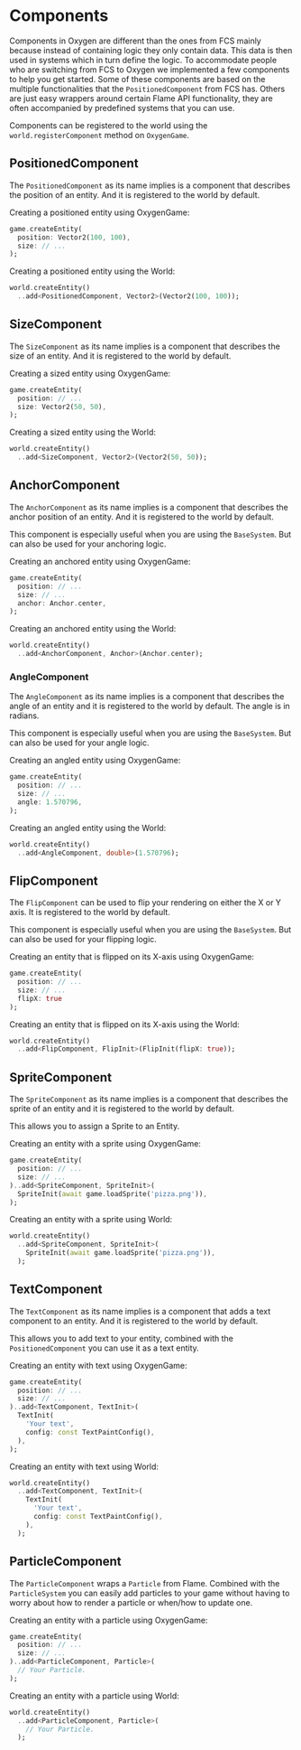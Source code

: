 # Components

Components in Oxygen are different than the ones from FCS mainly because instead of containing logic
they only contain data. This data is then used in systems which in turn define the logic. To
accommodate people who are switching from FCS to Oxygen we implemented a few components to help you
get started. Some of these components are based on the multiple functionalities that the
`PositionedComponent` from FCS has. Others are just easy wrappers around certain Flame API
functionality, they are often accompanied by predefined systems that you can use.

Components can be registered to the world using the `world.registerComponent` method on
`OxygenGame`.


## PositionedComponent

The `PositionedComponent` as its name implies is a component that describes the position of an
entity. And it is registered to the world by default.

Creating a positioned entity using OxygenGame:

```dart
game.createEntity(
  position: Vector2(100, 100),
  size: // ...
);
```

Creating a positioned entity using the World:

```dart
world.createEntity()
  ..add<PositionedComponent, Vector2>(Vector2(100, 100));
```


## SizeComponent

The `SizeComponent` as its name implies is a component that describes the size of an entity.
And it is registered to the world by default.

Creating a sized entity using OxygenGame:

```dart
game.createEntity(
  position: // ...
  size: Vector2(50, 50),
);
```

Creating a sized entity using the World:

```dart
world.createEntity()
  ..add<SizeComponent, Vector2>(Vector2(50, 50));
```


## AnchorComponent

The `AnchorComponent` as its name implies is a component that describes the anchor position of an
entity. And it is registered to the world by default.

This component is especially useful when you are using the `BaseSystem`. But can also
be used for your anchoring logic.

Creating an anchored entity using OxygenGame:

```dart
game.createEntity(
  position: // ...
  size: // ...
  anchor: Anchor.center,
);
```

Creating an anchored entity using the World:

```dart
world.createEntity()
  ..add<AnchorComponent, Anchor>(Anchor.center);
```


### AngleComponent

The `AngleComponent` as its name implies is a component that describes the angle of an entity and
it is registered to the world by default. The angle is in radians.

This component is especially useful when you are using the `BaseSystem`. But can also
be used for your angle logic.

Creating an angled entity using OxygenGame:

```dart
game.createEntity(
  position: // ...
  size: // ...
  angle: 1.570796,
);
```

Creating an angled entity using the World:

```dart
world.createEntity()
  ..add<AngleComponent, double>(1.570796);
```


## FlipComponent

The `FlipComponent` can be used to flip your rendering on either the X or Y axis. It is registered
to the world by default.

This component is especially useful when you are using the `BaseSystem`. But can also
be used for your flipping logic.

Creating an entity that is flipped on its X-axis using OxygenGame:

```dart
game.createEntity(
  position: // ...
  size: // ...
  flipX: true
);
```

Creating an entity that is flipped on its X-axis using the World:

```dart
world.createEntity()
  ..add<FlipComponent, FlipInit>(FlipInit(flipX: true));
```


## SpriteComponent

The `SpriteComponent` as its name implies is a component that describes the sprite of an entity and
it is registered to the world by default.

This allows you to assign a Sprite to an Entity.

Creating an entity with a sprite using OxygenGame:

```dart
game.createEntity(
  position: // ...
  size: // ...
)..add<SpriteComponent, SpriteInit>(
  SpriteInit(await game.loadSprite('pizza.png')),
);
```

Creating an entity with a sprite using World:

```dart
world.createEntity()
  ..add<SpriteComponent, SpriteInit>(
    SpriteInit(await game.loadSprite('pizza.png')),
  );
```


## TextComponent

The `TextComponent` as its name implies is a component that adds a text component to an entity.
And it is registered to the world by default.

This allows you to add text to your entity, combined with the `PositionedComponent` you can use it
as a text entity.

Creating an entity with text using OxygenGame:

```dart
game.createEntity(
  position: // ...
  size: // ...
)..add<TextComponent, TextInit>(
  TextInit(
    'Your text',
    config: const TextPaintConfig(),
  ),
);
```

Creating an entity with text using World:

```dart
world.createEntity()
  ..add<TextComponent, TextInit>(
    TextInit(
      'Your text',
      config: const TextPaintConfig(),
    ),
  );
```


## ParticleComponent

The `ParticleComponent` wraps a `Particle` from Flame. Combined with the `ParticleSystem` you can
easily add particles to your game without having to worry about how to render a particle or when/how
to update one.

Creating an entity with a particle using OxygenGame:

```dart
game.createEntity(
  position: // ...
  size: // ...
)..add<ParticleComponent, Particle>(
  // Your Particle.
);
```

Creating an entity with a particle using World:

```dart
world.createEntity()
  ..add<ParticleComponent, Particle>(
    // Your Particle.
  );
```
